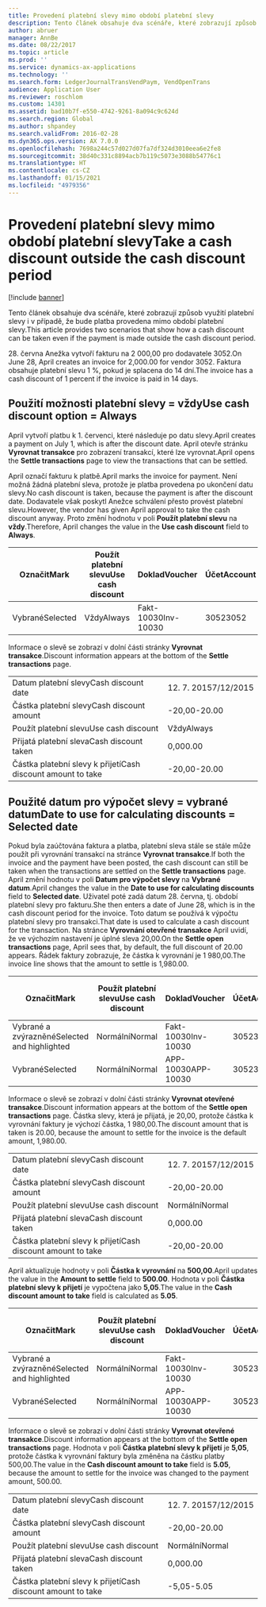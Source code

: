 ```yaml
---
title: Provedení platební slevy mimo období platební slevy
description: Tento článek obsahuje dva scénáře, které zobrazují způsob využití platební slevy i v případě, že bude platba provedena mimo období platební slevy.
author: abruer
manager: AnnBe
ms.date: 08/22/2017
ms.topic: article
ms.prod: ''
ms.service: dynamics-ax-applications
ms.technology: ''
ms.search.form: LedgerJournalTransVendPaym, VendOpenTrans
audience: Application User
ms.reviewer: roschlom
ms.custom: 14301
ms.assetid: bad10b7f-e550-4742-9261-8a094c9c624d
ms.search.region: Global
ms.author: shpandey
ms.search.validFrom: 2016-02-28
ms.dyn365.ops.version: AX 7.0.0
ms.openlocfilehash: 7698a244c57d027d07fa7df324d3010eea6e2fe8
ms.sourcegitcommit: 38d40c331c8894acb7b119c5073e3088b54776c1
ms.translationtype: HT
ms.contentlocale: cs-CZ
ms.lasthandoff: 01/15/2021
ms.locfileid: "4979356"
---
```

# <a name="take-a-cash-discount-outside-the-cash-discount-period"></a><span data-ttu-id="c7f8c-103">Provedení platební slevy mimo období platební slevy</span><span class="sxs-lookup"><span data-stu-id="c7f8c-103">Take a cash discount outside the cash discount period</span></span>

[!include [banner](../includes/banner.md)]

<span data-ttu-id="c7f8c-104">Tento článek obsahuje dva scénáře, které zobrazují způsob využití platební slevy i v případě, že bude platba provedena mimo období platební slevy.</span><span class="sxs-lookup"><span data-stu-id="c7f8c-104">This article provides two scenarios that show how a cash discount can be taken even if the payment is made outside the cash discount period.</span></span>

<span data-ttu-id="c7f8c-105">28. června Anežka vytvoří fakturu na 2 000,00 pro dodavatele 3052.</span><span class="sxs-lookup"><span data-stu-id="c7f8c-105">On June 28, April creates an invoice for 2,000.00 for vendor 3052.</span></span> <span data-ttu-id="c7f8c-106">Faktura obsahuje platební slevu 1 %, pokud je splacena do 14 dní.</span><span class="sxs-lookup"><span data-stu-id="c7f8c-106">The invoice has a cash discount of 1 percent if the invoice is paid in 14 days.</span></span>

## <a name="use-cash-discount-option--always"></a><span data-ttu-id="c7f8c-107">Použití možnosti platební slevy = vždy</span><span class="sxs-lookup"><span data-stu-id="c7f8c-107">Use cash discount option = Always</span></span>
<span data-ttu-id="c7f8c-108">April vytvoří platbu k 1. červenci, které následuje po datu slevy.</span><span class="sxs-lookup"><span data-stu-id="c7f8c-108">April creates a payment on July 1, which is after the discount date.</span></span> <span data-ttu-id="c7f8c-109">April otevře stránku **Vyrovnat transakce** pro zobrazení transakcí, které lze vyrovnat.</span><span class="sxs-lookup"><span data-stu-id="c7f8c-109">April opens the **Settle transactions** page to view the transactions that can be settled.</span></span> 

<span data-ttu-id="c7f8c-110">April označí fakturu k platbě.</span><span class="sxs-lookup"><span data-stu-id="c7f8c-110">April marks the invoice for payment.</span></span> <span data-ttu-id="c7f8c-111">Není možná žádná platební sleva, protože je platba provedena po ukončení datu slevy.</span><span class="sxs-lookup"><span data-stu-id="c7f8c-111">No cash discount is taken, because the payment is after the discount date.</span></span> <span data-ttu-id="c7f8c-112">Dodavatele však poskytl Anežce schválení přesto provést platební slevu.</span><span class="sxs-lookup"><span data-stu-id="c7f8c-112">However, the vendor has given April approval to take the cash discount anyway.</span></span> <span data-ttu-id="c7f8c-113">Proto změní hodnotu v poli **Použít platební slevu** na **vždy**.</span><span class="sxs-lookup"><span data-stu-id="c7f8c-113">Therefore, April changes the value in the **Use cash discount** field to **Always**.</span></span>

| <span data-ttu-id="c7f8c-114">Označit</span><span class="sxs-lookup"><span data-stu-id="c7f8c-114">Mark</span></span>     | <span data-ttu-id="c7f8c-115">Použít platební slevu</span><span class="sxs-lookup"><span data-stu-id="c7f8c-115">Use cash discount</span></span> | <span data-ttu-id="c7f8c-116">Doklad</span><span class="sxs-lookup"><span data-stu-id="c7f8c-116">Voucher</span></span>   | <span data-ttu-id="c7f8c-117">Účet</span><span class="sxs-lookup"><span data-stu-id="c7f8c-117">Account</span></span> | <span data-ttu-id="c7f8c-118">Datum platební slevy</span><span class="sxs-lookup"><span data-stu-id="c7f8c-118">Cash discount date</span></span> | <span data-ttu-id="c7f8c-119">Datum splatnosti</span><span class="sxs-lookup"><span data-stu-id="c7f8c-119">Due date</span></span>  | <span data-ttu-id="c7f8c-120">Faktura</span><span class="sxs-lookup"><span data-stu-id="c7f8c-120">Invoice</span></span> | <span data-ttu-id="c7f8c-121">Částka v měně transakce</span><span class="sxs-lookup"><span data-stu-id="c7f8c-121">Amount in transaction currency</span></span> | <span data-ttu-id="c7f8c-122">Měna</span><span class="sxs-lookup"><span data-stu-id="c7f8c-122">Currency</span></span> | <span data-ttu-id="c7f8c-123">Částka k vyrovnání</span><span class="sxs-lookup"><span data-stu-id="c7f8c-123">Amount to settle</span></span> |
|----------|-------------------|-----------|---------|--------------------|-----------|---------|--------------------------------|----------|------------------|
| <span data-ttu-id="c7f8c-124">Vybrané</span><span class="sxs-lookup"><span data-stu-id="c7f8c-124">Selected</span></span> | <span data-ttu-id="c7f8c-125">Vždy</span><span class="sxs-lookup"><span data-stu-id="c7f8c-125">Always</span></span>            | <span data-ttu-id="c7f8c-126">Fakt-10030</span><span class="sxs-lookup"><span data-stu-id="c7f8c-126">Inv-10030</span></span> | <span data-ttu-id="c7f8c-127">3052</span><span class="sxs-lookup"><span data-stu-id="c7f8c-127">3052</span></span>    | <span data-ttu-id="c7f8c-128">28. 6. 2015</span><span class="sxs-lookup"><span data-stu-id="c7f8c-128">6/28/2015</span></span>          | <span data-ttu-id="c7f8c-129">12. 7. 2015</span><span class="sxs-lookup"><span data-stu-id="c7f8c-129">7/12/2015</span></span> | <span data-ttu-id="c7f8c-130">10030</span><span class="sxs-lookup"><span data-stu-id="c7f8c-130">10030</span></span>   | <span data-ttu-id="c7f8c-131">-2 000,00</span><span class="sxs-lookup"><span data-stu-id="c7f8c-131">-2,000.00</span></span>                      | <span data-ttu-id="c7f8c-132">USD</span><span class="sxs-lookup"><span data-stu-id="c7f8c-132">USD</span></span>      | <span data-ttu-id="c7f8c-133">-1 980,00</span><span class="sxs-lookup"><span data-stu-id="c7f8c-133">-1,980.00</span></span>        |

<span data-ttu-id="c7f8c-134">Informace o slevě se zobrazí v dolní části stránky **Vyrovnat transakce**.</span><span class="sxs-lookup"><span data-stu-id="c7f8c-134">Discount information appears at the bottom of the **Settle transactions** page.</span></span>

|                              |           |
|------------------------------|-----------|
| <span data-ttu-id="c7f8c-135">Datum platební slevy</span><span class="sxs-lookup"><span data-stu-id="c7f8c-135">Cash discount date</span></span>           | <span data-ttu-id="c7f8c-136">12. 7. 2015</span><span class="sxs-lookup"><span data-stu-id="c7f8c-136">7/12/2015</span></span> |
| <span data-ttu-id="c7f8c-137">Částka platební slevy</span><span class="sxs-lookup"><span data-stu-id="c7f8c-137">Cash discount amount</span></span>         | <span data-ttu-id="c7f8c-138">-20,00</span><span class="sxs-lookup"><span data-stu-id="c7f8c-138">-20.00</span></span>    |
| <span data-ttu-id="c7f8c-139">Použít platební slevu</span><span class="sxs-lookup"><span data-stu-id="c7f8c-139">Use cash discount</span></span>            | <span data-ttu-id="c7f8c-140">Vždy</span><span class="sxs-lookup"><span data-stu-id="c7f8c-140">Always</span></span>    |
| <span data-ttu-id="c7f8c-141">Přijatá platební sleva</span><span class="sxs-lookup"><span data-stu-id="c7f8c-141">Cash discount taken</span></span>          | <span data-ttu-id="c7f8c-142">0,00</span><span class="sxs-lookup"><span data-stu-id="c7f8c-142">0.00</span></span>      |
| <span data-ttu-id="c7f8c-143">Částka platební slevy k přijetí</span><span class="sxs-lookup"><span data-stu-id="c7f8c-143">Cash discount amount to take</span></span> | <span data-ttu-id="c7f8c-144">-20,00</span><span class="sxs-lookup"><span data-stu-id="c7f8c-144">-20.00</span></span>    |

## <a name="date-to-use-for-calculating-discounts--selected-date"></a><span data-ttu-id="c7f8c-145">Použité datum pro výpočet slevy = vybrané datum</span><span class="sxs-lookup"><span data-stu-id="c7f8c-145">Date to use for calculating discounts = Selected date</span></span>
<span data-ttu-id="c7f8c-146">Pokud byla zaúčtována faktura a platba, platební sleva stále se stále může použít při vyrovnání transakcí na stránce **Vyrovnat transakce**.</span><span class="sxs-lookup"><span data-stu-id="c7f8c-146">If both the invoice and the payment have been posted, the cash discount can still be taken when the transactions are settled on the **Settle transactions** page.</span></span> <span data-ttu-id="c7f8c-147">April změní hodnotu v poli **Datum pro výpočet slevy** na **Vybrané datum**.</span><span class="sxs-lookup"><span data-stu-id="c7f8c-147">April changes the value in the **Date to use for calculating discounts** field to **Selected date**.</span></span> <span data-ttu-id="c7f8c-148">Uživatel poté zadá datum 28. června, tj. období platební slevy pro fakturu.</span><span class="sxs-lookup"><span data-stu-id="c7f8c-148">She then enters a date of June 28, which is in the cash discount period for the invoice.</span></span> <span data-ttu-id="c7f8c-149">Toto datum se používá k výpočtu platební slevy pro transakci.</span><span class="sxs-lookup"><span data-stu-id="c7f8c-149">That date is used to calculate a cash discount for the transaction.</span></span> <span data-ttu-id="c7f8c-150">Na stránce **Vyrovnání otevřené transakce** April uvidí, že ve výchozím nastavení je úplné sleva 20,00.</span><span class="sxs-lookup"><span data-stu-id="c7f8c-150">On the **Settle open transactions** page, April sees that, by default, the full discount of 20.00 appears.</span></span> <span data-ttu-id="c7f8c-151">Řádek faktury zobrazuje, že částka k vyrovnání je 1 980,00.</span><span class="sxs-lookup"><span data-stu-id="c7f8c-151">The invoice line shows that the amount to settle is 1,980.00.</span></span>

| <span data-ttu-id="c7f8c-152">Označit</span><span class="sxs-lookup"><span data-stu-id="c7f8c-152">Mark</span></span>                     | <span data-ttu-id="c7f8c-153">Použít platební slevu</span><span class="sxs-lookup"><span data-stu-id="c7f8c-153">Use cash discount</span></span> | <span data-ttu-id="c7f8c-154">Doklad</span><span class="sxs-lookup"><span data-stu-id="c7f8c-154">Voucher</span></span>   | <span data-ttu-id="c7f8c-155">Účet</span><span class="sxs-lookup"><span data-stu-id="c7f8c-155">Account</span></span> | <span data-ttu-id="c7f8c-156">Datum platební slevy</span><span class="sxs-lookup"><span data-stu-id="c7f8c-156">Cash discount date</span></span> | <span data-ttu-id="c7f8c-157">Datum splatnosti</span><span class="sxs-lookup"><span data-stu-id="c7f8c-157">Due date</span></span>  | <span data-ttu-id="c7f8c-158">Faktura</span><span class="sxs-lookup"><span data-stu-id="c7f8c-158">Invoice</span></span> | <span data-ttu-id="c7f8c-159">Částka v měně transakce</span><span class="sxs-lookup"><span data-stu-id="c7f8c-159">Amount in transaction currency</span></span> | <span data-ttu-id="c7f8c-160">Měna</span><span class="sxs-lookup"><span data-stu-id="c7f8c-160">Currency</span></span> | <span data-ttu-id="c7f8c-161">Částka k vyrovnání</span><span class="sxs-lookup"><span data-stu-id="c7f8c-161">Amount to settle</span></span> |
|--------------------------|-------------------|-----------|---------|--------------------|-----------|---------|--------------------------------|----------|------------------|
| <span data-ttu-id="c7f8c-162">Vybrané a zvýrazněné</span><span class="sxs-lookup"><span data-stu-id="c7f8c-162">Selected and highlighted</span></span> | <span data-ttu-id="c7f8c-163">Normální</span><span class="sxs-lookup"><span data-stu-id="c7f8c-163">Normal</span></span>            | <span data-ttu-id="c7f8c-164">Fakt-10030</span><span class="sxs-lookup"><span data-stu-id="c7f8c-164">Inv-10030</span></span> | <span data-ttu-id="c7f8c-165">3052</span><span class="sxs-lookup"><span data-stu-id="c7f8c-165">3052</span></span>    | <span data-ttu-id="c7f8c-166">28. 6. 2015</span><span class="sxs-lookup"><span data-stu-id="c7f8c-166">6/28/2015</span></span>          | <span data-ttu-id="c7f8c-167">12. 7. 2015</span><span class="sxs-lookup"><span data-stu-id="c7f8c-167">7/12/2015</span></span> | <span data-ttu-id="c7f8c-168">10030</span><span class="sxs-lookup"><span data-stu-id="c7f8c-168">10030</span></span>   | <span data-ttu-id="c7f8c-169">-2 000,00</span><span class="sxs-lookup"><span data-stu-id="c7f8c-169">-2,000.00</span></span>                      | <span data-ttu-id="c7f8c-170">USD</span><span class="sxs-lookup"><span data-stu-id="c7f8c-170">USD</span></span>      | <span data-ttu-id="c7f8c-171">-1 980,00</span><span class="sxs-lookup"><span data-stu-id="c7f8c-171">-1,980.00</span></span>        |
| <span data-ttu-id="c7f8c-172">Vybrané</span><span class="sxs-lookup"><span data-stu-id="c7f8c-172">Selected</span></span>                 | <span data-ttu-id="c7f8c-173">Normální</span><span class="sxs-lookup"><span data-stu-id="c7f8c-173">Normal</span></span>            | <span data-ttu-id="c7f8c-174">APP-10030</span><span class="sxs-lookup"><span data-stu-id="c7f8c-174">APP-10030</span></span> | <span data-ttu-id="c7f8c-175">3052</span><span class="sxs-lookup"><span data-stu-id="c7f8c-175">3052</span></span>    | <span data-ttu-id="c7f8c-176">7/15/2015</span><span class="sxs-lookup"><span data-stu-id="c7f8c-176">7/15/2015</span></span>          | <span data-ttu-id="c7f8c-177">7/15/2015</span><span class="sxs-lookup"><span data-stu-id="c7f8c-177">7/15/2015</span></span> |         | <span data-ttu-id="c7f8c-178">500,00</span><span class="sxs-lookup"><span data-stu-id="c7f8c-178">500.00</span></span>                         | <span data-ttu-id="c7f8c-179">USD</span><span class="sxs-lookup"><span data-stu-id="c7f8c-179">USD</span></span>      | <span data-ttu-id="c7f8c-180">500,00</span><span class="sxs-lookup"><span data-stu-id="c7f8c-180">500.00</span></span>           |

<span data-ttu-id="c7f8c-181">Informace o slevě se zobrazí v dolní části stránky **Vyrovnat otevřené transakce**.</span><span class="sxs-lookup"><span data-stu-id="c7f8c-181">Discount information appears at the bottom of the **Settle open transactions** page.</span></span> <span data-ttu-id="c7f8c-182">Částka slevy, která je přijatá, je 20,00, protože částka k vyrovnání faktury je výchozí částka, 1 980,00.</span><span class="sxs-lookup"><span data-stu-id="c7f8c-182">The discount amount that is taken is 20.00, because the amount to settle for the invoice is the default amount, 1,980.00.</span></span>

|                              |           |
|------------------------------|-----------|
| <span data-ttu-id="c7f8c-183">Datum platební slevy</span><span class="sxs-lookup"><span data-stu-id="c7f8c-183">Cash discount date</span></span>           | <span data-ttu-id="c7f8c-184">12. 7. 2015</span><span class="sxs-lookup"><span data-stu-id="c7f8c-184">7/12/2015</span></span> |
| <span data-ttu-id="c7f8c-185">Částka platební slevy</span><span class="sxs-lookup"><span data-stu-id="c7f8c-185">Cash discount amount</span></span>         | <span data-ttu-id="c7f8c-186">-20,00</span><span class="sxs-lookup"><span data-stu-id="c7f8c-186">-20.00</span></span>    |
| <span data-ttu-id="c7f8c-187">Použít platební slevu</span><span class="sxs-lookup"><span data-stu-id="c7f8c-187">Use cash discount</span></span>            | <span data-ttu-id="c7f8c-188">Normální</span><span class="sxs-lookup"><span data-stu-id="c7f8c-188">Normal</span></span>    |
| <span data-ttu-id="c7f8c-189">Přijatá platební sleva</span><span class="sxs-lookup"><span data-stu-id="c7f8c-189">Cash discount taken</span></span>          | <span data-ttu-id="c7f8c-190">0,00</span><span class="sxs-lookup"><span data-stu-id="c7f8c-190">0.00</span></span>      |
| <span data-ttu-id="c7f8c-191">Částka platební slevy k přijetí</span><span class="sxs-lookup"><span data-stu-id="c7f8c-191">Cash discount amount to take</span></span> | <span data-ttu-id="c7f8c-192">-20,00</span><span class="sxs-lookup"><span data-stu-id="c7f8c-192">-20.00</span></span>    |

<span data-ttu-id="c7f8c-193">April aktualizuje hodnoty v poli **Částka k vyrovnání** na **500,00**.</span><span class="sxs-lookup"><span data-stu-id="c7f8c-193">April updates the value in the **Amount to settle** field to **500.00**.</span></span> <span data-ttu-id="c7f8c-194">Hodnota v poli **Částka platební slevy k přijetí** je vypočtena jako **5,05**.</span><span class="sxs-lookup"><span data-stu-id="c7f8c-194">The value in the **Cash discount amount to take** field is calculated as **5.05**.</span></span>

| <span data-ttu-id="c7f8c-195">Označit</span><span class="sxs-lookup"><span data-stu-id="c7f8c-195">Mark</span></span>                     | <span data-ttu-id="c7f8c-196">Použít platební slevu</span><span class="sxs-lookup"><span data-stu-id="c7f8c-196">Use cash discount</span></span> | <span data-ttu-id="c7f8c-197">Doklad</span><span class="sxs-lookup"><span data-stu-id="c7f8c-197">Voucher</span></span>   | <span data-ttu-id="c7f8c-198">Účet</span><span class="sxs-lookup"><span data-stu-id="c7f8c-198">Account</span></span> | <span data-ttu-id="c7f8c-199">Datum</span><span class="sxs-lookup"><span data-stu-id="c7f8c-199">Date</span></span>      | <span data-ttu-id="c7f8c-200">Datum splatnosti</span><span class="sxs-lookup"><span data-stu-id="c7f8c-200">Due date</span></span>  | <span data-ttu-id="c7f8c-201">Faktura</span><span class="sxs-lookup"><span data-stu-id="c7f8c-201">Invoice</span></span> | <span data-ttu-id="c7f8c-202">Částka v měně transakce</span><span class="sxs-lookup"><span data-stu-id="c7f8c-202">Amount in transaction currency</span></span> | <span data-ttu-id="c7f8c-203">Měna</span><span class="sxs-lookup"><span data-stu-id="c7f8c-203">Currency</span></span> | <span data-ttu-id="c7f8c-204">Částka k vyrovnání</span><span class="sxs-lookup"><span data-stu-id="c7f8c-204">Amount to settle</span></span> |
|--------------------------|-------------------|-----------|---------|-----------|-----------|---------|--------------------------------|----------|------------------|
| <span data-ttu-id="c7f8c-205">Vybrané a zvýrazněné</span><span class="sxs-lookup"><span data-stu-id="c7f8c-205">Selected and highlighted</span></span> | <span data-ttu-id="c7f8c-206">Normální</span><span class="sxs-lookup"><span data-stu-id="c7f8c-206">Normal</span></span>            | <span data-ttu-id="c7f8c-207">Fakt-10030</span><span class="sxs-lookup"><span data-stu-id="c7f8c-207">Inv-10030</span></span> | <span data-ttu-id="c7f8c-208">3052</span><span class="sxs-lookup"><span data-stu-id="c7f8c-208">3052</span></span>    | <span data-ttu-id="c7f8c-209">28. 6. 2015</span><span class="sxs-lookup"><span data-stu-id="c7f8c-209">6/28/2015</span></span> | <span data-ttu-id="c7f8c-210">12. 7. 2015</span><span class="sxs-lookup"><span data-stu-id="c7f8c-210">7/12/2015</span></span> | <span data-ttu-id="c7f8c-211">10030</span><span class="sxs-lookup"><span data-stu-id="c7f8c-211">10030</span></span>   | <span data-ttu-id="c7f8c-212">2 000,00</span><span class="sxs-lookup"><span data-stu-id="c7f8c-212">2,000.00</span></span>                       | <span data-ttu-id="c7f8c-213">USD</span><span class="sxs-lookup"><span data-stu-id="c7f8c-213">USD</span></span>      | <span data-ttu-id="c7f8c-214">-500,00</span><span class="sxs-lookup"><span data-stu-id="c7f8c-214">-500.00</span></span>          |
| <span data-ttu-id="c7f8c-215">Vybrané</span><span class="sxs-lookup"><span data-stu-id="c7f8c-215">Selected</span></span>                 | <span data-ttu-id="c7f8c-216">Normální</span><span class="sxs-lookup"><span data-stu-id="c7f8c-216">Normal</span></span>            | <span data-ttu-id="c7f8c-217">APP-10030</span><span class="sxs-lookup"><span data-stu-id="c7f8c-217">APP-10030</span></span> | <span data-ttu-id="c7f8c-218">3052</span><span class="sxs-lookup"><span data-stu-id="c7f8c-218">3052</span></span>    | <span data-ttu-id="c7f8c-219">7/15/2015</span><span class="sxs-lookup"><span data-stu-id="c7f8c-219">7/15/2015</span></span> | <span data-ttu-id="c7f8c-220">7/15/2015</span><span class="sxs-lookup"><span data-stu-id="c7f8c-220">7/15/2015</span></span> |         | <span data-ttu-id="c7f8c-221">500,00</span><span class="sxs-lookup"><span data-stu-id="c7f8c-221">500.00</span></span>                         | <span data-ttu-id="c7f8c-222">USD</span><span class="sxs-lookup"><span data-stu-id="c7f8c-222">USD</span></span>      | <span data-ttu-id="c7f8c-223">500,00</span><span class="sxs-lookup"><span data-stu-id="c7f8c-223">500.00</span></span>           |

<span data-ttu-id="c7f8c-224">Informace o slevě se zobrazí v dolní části stránky **Vyrovnat otevřené transakce**.</span><span class="sxs-lookup"><span data-stu-id="c7f8c-224">Discount information appears at the bottom of the **Settle open transactions** page.</span></span> <span data-ttu-id="c7f8c-225">Hodnota v poli **Částka platební slevy k přijetí** je **5,05**, protože částka k vyrovnání faktury byla změněna na částku platby 500,00.</span><span class="sxs-lookup"><span data-stu-id="c7f8c-225">The value in the **Cash discount amount to take** field is **5.05**, because the amount to settle for the invoice was changed to the payment amount, 500.00.</span></span>

|                              |           |
|------------------------------|-----------|
| <span data-ttu-id="c7f8c-226">Datum platební slevy</span><span class="sxs-lookup"><span data-stu-id="c7f8c-226">Cash discount date</span></span>           | <span data-ttu-id="c7f8c-227">12. 7. 2015</span><span class="sxs-lookup"><span data-stu-id="c7f8c-227">7/12/2015</span></span> |
| <span data-ttu-id="c7f8c-228">Částka platební slevy</span><span class="sxs-lookup"><span data-stu-id="c7f8c-228">Cash discount amount</span></span>         | <span data-ttu-id="c7f8c-229">-20,00</span><span class="sxs-lookup"><span data-stu-id="c7f8c-229">-20.00</span></span>    |
| <span data-ttu-id="c7f8c-230">Použít platební slevu</span><span class="sxs-lookup"><span data-stu-id="c7f8c-230">Use cash discount</span></span>            | <span data-ttu-id="c7f8c-231">Normální</span><span class="sxs-lookup"><span data-stu-id="c7f8c-231">Normal</span></span>    |
| <span data-ttu-id="c7f8c-232">Přijatá platební sleva</span><span class="sxs-lookup"><span data-stu-id="c7f8c-232">Cash discount taken</span></span>          | <span data-ttu-id="c7f8c-233">0,00</span><span class="sxs-lookup"><span data-stu-id="c7f8c-233">0.00</span></span>      |
| <span data-ttu-id="c7f8c-234">Částka platební slevy k přijetí</span><span class="sxs-lookup"><span data-stu-id="c7f8c-234">Cash discount amount to take</span></span> | <span data-ttu-id="c7f8c-235">-5,05</span><span class="sxs-lookup"><span data-stu-id="c7f8c-235">-5.05</span></span>     |





